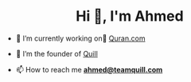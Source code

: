 <h1 align="center">Hi 👋, I'm Ahmed</h1>

- 🔭 I’m currently working on [َQuran.com](https://Quran.com/)

- 🌱 I’m the founder of [Quill](https://teamquill.com/)

- 📫 How to reach me **ahmed@teamquill.com**
